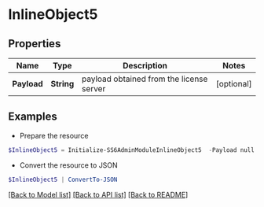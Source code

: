 # InlineObject5
## Properties

Name | Type | Description | Notes
------------ | ------------- | ------------- | -------------
**Payload** | **String** | payload obtained from the license server | [optional] 

## Examples

- Prepare the resource
```powershell
$InlineObject5 = Initialize-SS6AdminModuleInlineObject5  -Payload null
```

- Convert the resource to JSON
```powershell
$InlineObject5 | ConvertTo-JSON
```

[[Back to Model list]](../README.md#documentation-for-models) [[Back to API list]](../README.md#documentation-for-api-endpoints) [[Back to README]](../README.md)

